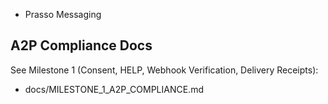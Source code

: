 * Prasso Messaging

## A2P Compliance Docs

See Milestone 1 (Consent, HELP, Webhook Verification, Delivery Receipts):

- docs/MILESTONE_1_A2P_COMPLIANCE.md
